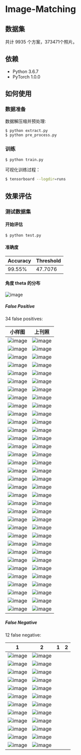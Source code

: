 # Image-Matching

## 数据集
共计 9935 个方案，373471个照片。

## 依赖
- Python 3.6.7
- PyTorch 1.0.0

## 如何使用

### 数据准备
数据解压缩并预处理:
```bash
$ python extract.py
$ python pre_process.py
```

### 训练
```bash
$ python train.py
```

可视化训练过程：
```bash
$ tensorboard --logdir=runs
```

## 效果评估

### 测试数据集

#### 开始评估
```bash
$ python test.py
```

#### 准确度
|Accuracy|Threshold|
|---|---|
|99.55%|47.7076|


#### 角度 theta 的分布

![image](https://github.com/foamliu/Image-Matching/raw/master/images/theta_dist.png)

##### False Positive
34 false positives:

小样图|上刊照|
|---|---|
|![image](https://github.com/foamliu/Image-Matching/raw/master/images/0_fp_0.jpg)|![image](https://github.com/foamliu/Image-Matching/raw/master/images/0_fp_1.jpg)|
|![image](https://github.com/foamliu/Image-Matching/raw/master/images/1_fp_0.jpg)|![image](https://github.com/foamliu/Image-Matching/raw/master/images/1_fp_1.jpg)|
|![image](https://github.com/foamliu/Image-Matching/raw/master/images/2_fp_0.jpg)|![image](https://github.com/foamliu/Image-Matching/raw/master/images/2_fp_1.jpg)|
|![image](https://github.com/foamliu/Image-Matching/raw/master/images/3_fp_0.jpg)|![image](https://github.com/foamliu/Image-Matching/raw/master/images/3_fp_1.jpg)|
|![image](https://github.com/foamliu/Image-Matching/raw/master/images/4_fp_0.jpg)|![image](https://github.com/foamliu/Image-Matching/raw/master/images/4_fp_1.jpg)|
|![image](https://github.com/foamliu/Image-Matching/raw/master/images/5_fp_0.jpg)|![image](https://github.com/foamliu/Image-Matching/raw/master/images/5_fp_1.jpg)|
|![image](https://github.com/foamliu/Image-Matching/raw/master/images/6_fp_0.jpg)|![image](https://github.com/foamliu/Image-Matching/raw/master/images/6_fp_1.jpg)|
|![image](https://github.com/foamliu/Image-Matching/raw/master/images/7_fp_0.jpg)|![image](https://github.com/foamliu/Image-Matching/raw/master/images/7_fp_1.jpg)|
|![image](https://github.com/foamliu/Image-Matching/raw/master/images/8_fp_0.jpg)|![image](https://github.com/foamliu/Image-Matching/raw/master/images/8_fp_1.jpg)|
|![image](https://github.com/foamliu/Image-Matching/raw/master/images/9_fp_0.jpg)|![image](https://github.com/foamliu/Image-Matching/raw/master/images/9_fp_1.jpg)|
|![image](https://github.com/foamliu/Image-Matching/raw/master/images/10_fp_0.jpg)|![image](https://github.com/foamliu/Image-Matching/raw/master/images/10_fp_1.jpg)|
|![image](https://github.com/foamliu/Image-Matching/raw/master/images/11_fp_0.jpg)|![image](https://github.com/foamliu/Image-Matching/raw/master/images/11_fp_1.jpg)|
|![image](https://github.com/foamliu/Image-Matching/raw/master/images/12_fp_0.jpg)|![image](https://github.com/foamliu/Image-Matching/raw/master/images/12_fp_1.jpg)|
|![image](https://github.com/foamliu/Image-Matching/raw/master/images/13_fp_0.jpg)|![image](https://github.com/foamliu/Image-Matching/raw/master/images/13_fp_1.jpg)|
|![image](https://github.com/foamliu/Image-Matching/raw/master/images/14_fp_0.jpg)|![image](https://github.com/foamliu/Image-Matching/raw/master/images/14_fp_1.jpg)|
|![image](https://github.com/foamliu/Image-Matching/raw/master/images/15_fp_0.jpg)|![image](https://github.com/foamliu/Image-Matching/raw/master/images/15_fp_1.jpg)|
|![image](https://github.com/foamliu/Image-Matching/raw/master/images/16_fp_0.jpg)|![image](https://github.com/foamliu/Image-Matching/raw/master/images/16_fp_1.jpg)|
|![image](https://github.com/foamliu/Image-Matching/raw/master/images/17_fp_0.jpg)|![image](https://github.com/foamliu/Image-Matching/raw/master/images/17_fp_1.jpg)|
|![image](https://github.com/foamliu/Image-Matching/raw/master/images/18_fp_0.jpg)|![image](https://github.com/foamliu/Image-Matching/raw/master/images/18_fp_1.jpg)|
|![image](https://github.com/foamliu/Image-Matching/raw/master/images/19_fp_0.jpg)|![image](https://github.com/foamliu/Image-Matching/raw/master/images/19_fp_1.jpg)|
|![image](https://github.com/foamliu/Image-Matching/raw/master/images/20_fp_0.jpg)|![image](https://github.com/foamliu/Image-Matching/raw/master/images/20_fp_1.jpg)|
|![image](https://github.com/foamliu/Image-Matching/raw/master/images/21_fp_0.jpg)|![image](https://github.com/foamliu/Image-Matching/raw/master/images/21_fp_1.jpg)|
|![image](https://github.com/foamliu/Image-Matching/raw/master/images/22_fp_0.jpg)|![image](https://github.com/foamliu/Image-Matching/raw/master/images/22_fp_1.jpg)|
|![image](https://github.com/foamliu/Image-Matching/raw/master/images/23_fp_0.jpg)|![image](https://github.com/foamliu/Image-Matching/raw/master/images/23_fp_1.jpg)|
|![image](https://github.com/foamliu/Image-Matching/raw/master/images/24_fp_0.jpg)|![image](https://github.com/foamliu/Image-Matching/raw/master/images/24_fp_1.jpg)|
|![image](https://github.com/foamliu/Image-Matching/raw/master/images/25_fp_0.jpg)|![image](https://github.com/foamliu/Image-Matching/raw/master/images/25_fp_1.jpg)|
|![image](https://github.com/foamliu/Image-Matching/raw/master/images/26_fp_0.jpg)|![image](https://github.com/foamliu/Image-Matching/raw/master/images/26_fp_1.jpg)|
|![image](https://github.com/foamliu/Image-Matching/raw/master/images/27_fp_0.jpg)|![image](https://github.com/foamliu/Image-Matching/raw/master/images/27_fp_1.jpg)|
|![image](https://github.com/foamliu/Image-Matching/raw/master/images/28_fp_0.jpg)|![image](https://github.com/foamliu/Image-Matching/raw/master/images/28_fp_1.jpg)|
|![image](https://github.com/foamliu/Image-Matching/raw/master/images/29_fp_0.jpg)|![image](https://github.com/foamliu/Image-Matching/raw/master/images/29_fp_1.jpg)|
|![image](https://github.com/foamliu/Image-Matching/raw/master/images/30_fp_0.jpg)|![image](https://github.com/foamliu/Image-Matching/raw/master/images/30_fp_1.jpg)|
|![image](https://github.com/foamliu/Image-Matching/raw/master/images/31_fp_0.jpg)|![image](https://github.com/foamliu/Image-Matching/raw/master/images/31_fp_1.jpg)|
|![image](https://github.com/foamliu/Image-Matching/raw/master/images/32_fp_0.jpg)|![image](https://github.com/foamliu/Image-Matching/raw/master/images/32_fp_1.jpg)|
|![image](https://github.com/foamliu/Image-Matching/raw/master/images/33_fp_0.jpg)|![image](https://github.com/foamliu/Image-Matching/raw/master/images/33_fp_1.jpg)|




##### False Negative
12 false negative:

1|2|1|2|
|---|---|---|---|
|![image](https://github.com/foamliu/Image-Matching/raw/master/images/0_fn_0.jpg)|![image](https://github.com/foamliu/Image-Matching/raw/master/images/0_fn_1.jpg)|
|![image](https://github.com/foamliu/Image-Matching/raw/master/images/1_fn_0.jpg)|![image](https://github.com/foamliu/Image-Matching/raw/master/images/1_fn_1.jpg)|
|![image](https://github.com/foamliu/Image-Matching/raw/master/images/2_fn_0.jpg)|![image](https://github.com/foamliu/Image-Matching/raw/master/images/2_fn_1.jpg)|
|![image](https://github.com/foamliu/Image-Matching/raw/master/images/3_fn_0.jpg)|![image](https://github.com/foamliu/Image-Matching/raw/master/images/3_fn_1.jpg)|
|![image](https://github.com/foamliu/Image-Matching/raw/master/images/4_fn_0.jpg)|![image](https://github.com/foamliu/Image-Matching/raw/master/images/4_fn_1.jpg)|
|![image](https://github.com/foamliu/Image-Matching/raw/master/images/5_fn_0.jpg)|![image](https://github.com/foamliu/Image-Matching/raw/master/images/5_fn_1.jpg)|
|![image](https://github.com/foamliu/Image-Matching/raw/master/images/6_fn_0.jpg)|![image](https://github.com/foamliu/Image-Matching/raw/master/images/6_fn_1.jpg)|
|![image](https://github.com/foamliu/Image-Matching/raw/master/images/7_fn_0.jpg)|![image](https://github.com/foamliu/Image-Matching/raw/master/images/7_fn_1.jpg)|
|![image](https://github.com/foamliu/Image-Matching/raw/master/images/8_fn_0.jpg)|![image](https://github.com/foamliu/Image-Matching/raw/master/images/8_fn_1.jpg)|
|![image](https://github.com/foamliu/Image-Matching/raw/master/images/9_fn_0.jpg)|![image](https://github.com/foamliu/Image-Matching/raw/master/images/9_fn_1.jpg)|
|![image](https://github.com/foamliu/Image-Matching/raw/master/images/10_fn_0.jpg)|![image](https://github.com/foamliu/Image-Matching/raw/master/images/10_fn_1.jpg)|
|![image](https://github.com/foamliu/Image-Matching/raw/master/images/11_fn_0.jpg)|![image](https://github.com/foamliu/Image-Matching/raw/master/images/11_fn_1.jpg)|

